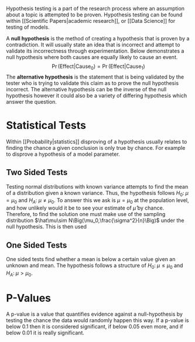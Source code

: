 Hypothesis testing is a part of the research process where an assumption about a topic is attempted to be proven. Hypothesis testing can be found within [[Scientific Papers|academic research]], or [[Data Science]] for testing of models.

A **null hypothesis** is the method of creating a hypothesis that is proven by a contradiction. It will usually state an idea that is incorrect and attempt to validate its incorrectness through experimentation. Below demonstrates a null hypothesis where both causes are equally likely to cause an event.
$$
\Pr(\text{Effect}|\text{Cause}_0)=\Pr(\text{Effect}|\text{Cause}_1)
$$
The **alternative hypothesis** is the statement that is being validated by the tester who is trying to validate this claim as to prove the null hypothesis incorrect. The alternative hypothesis can be the inverse of the null hypothesis however it could also be a variety of differing hypothesis which answer the question.

# Statistical Tests
Within [[Probability|statistics]] disproving of a hypothesis usually relates to finding the chance a given conclusion is only true by chance. For example to disprove a hypothesis of a model parameter.

## Two Sided Tests
Testing normal distributions with known variance attempts to find the mean of a distribution given a known variance. Thus, the hypothesis follows $H_0:\;\mu=\mu_0$ and $H_A:\;\mu\neq\mu_0$. To answer this we ask is $\mu=\mu_0$ at the population level, and how unlikely would it be to see your estimate of $\hat\mu$ by chance. Therefore, to find the solution one must make use of the sampling distribution $\hat\mu\sim N\Big(\mu_0,\frac{\sigma^2}{n}\Big)$ under the null hypothesis. This is then used 

## One Sided Tests
One sided tests find whether a mean is below a certain value given an unknown and mean. The hypothesis follows a structure of $H_0:\;\mu\leq\mu_0$ and $H_A:\;\mu>\mu_0$.

# P-Values
A p-value is a value that quantifies evidence against a null-hypothesis by testing the chance the data would randomly happen this way. If a p-value is below $0.1$ then it is considered significant, if below $0.05$ even more, and if below $0.01$ it is really significant.
